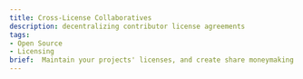 ```yaml
---
title: Cross-License Collaboratives
description: decentralizing contributor license agreements
tags:
- Open Source
- Licensing
brief:  Maintain your projects' licenses, and create share moneymaking opportunity, without the overhead of a company.
---
```

